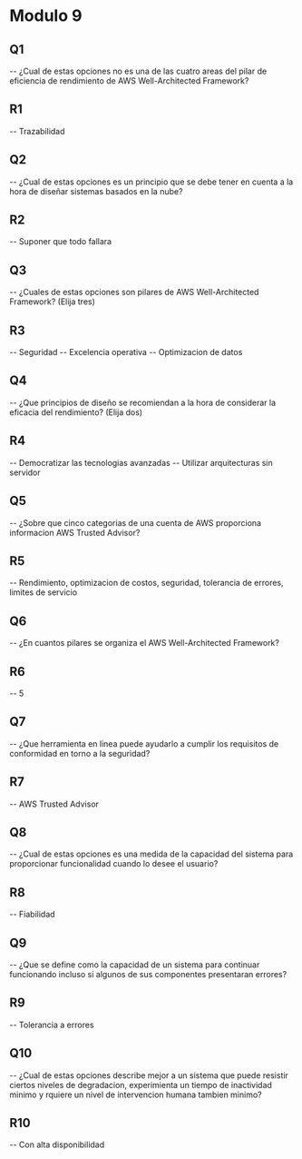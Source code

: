 # Modulo 9

## Q1

-- ¿Cual de estas opciones no es una de las cuatro areas del pilar de eficiencia de rendimiento de AWS Well-Architected Framework?

## R1

-- Trazabilidad

## Q2

-- ¿Cual de estas opciones es un principio que se debe tener en cuenta a la hora de diseñar sistemas basados en la nube?

## R2

-- Suponer que todo fallara

## Q3

-- ¿Cuales de estas opciones son pilares de AWS Well-Architected Framework? (Elija tres)

## R3

-- Seguridad
-- Excelencia operativa
-- Optimizacion de datos

## Q4

-- ¿Que principios de diseño se recomiendan a la hora de considerar la eficacia del rendimiento? (Elija dos)

## R4

-- Democratizar las tecnologias avanzadas
-- Utilizar arquitecturas sin servidor

## Q5

-- ¿Sobre que cinco categorias de una cuenta de AWS proporciona informacion AWS Trusted Advisor?

## R5

-- Rendimiento, optimizacion de costos, seguridad, tolerancia de errores, limites de servicio

## Q6

-- ¿En cuantos pilares se organiza el AWS Well-Architected Framework?

## R6

-- 5

## Q7

-- ¿Que herramienta en linea puede ayudarlo a cumplir los requisitos de conformidad en torno a la seguridad?

## R7

-- AWS Trusted Advisor

## Q8

-- ¿Cual de estas opciones es una medida de la capacidad del sistema para proporcionar funcionalidad cuando lo desee el usuario?

## R8

-- Fiabilidad

## Q9

-- ¿Que se define como la capacidad de un sistema para continuar funcionando incluso si algunos de sus componentes presentaran errores?

## R9

-- Tolerancia a errores

## Q10

-- ¿Cual de estas opciones describe mejor a un sistema que puede resistir ciertos niveles de degradacion, experimienta un tiempo de inactividad
minimo y rquiere un nivel de intervencion humana tambien minimo?

## R10

-- Con alta disponibilidad
